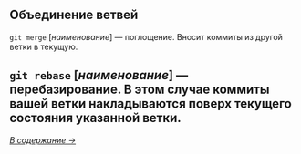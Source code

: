 ## **Объединение ветвей**

`git merge` [*наименование*] — поглощение. Вносит коммиты из другой ветки в текущую.

`git rebase` [*наименование*] — перебазирование. В этом случае коммиты вашей ветки накладываются поверх текущего состояния указанной ветки.
---
[*В содержание →*](/readme.md)